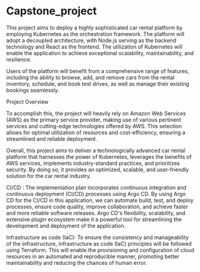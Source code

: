 # Capstone_project

This project aims to deploy a highly sophisticated car rental platform by employing Kubernetes as the orchestration framework. The platform will adopt a decoupled architecture, with Node.js serving as the backend technology and React as the frontend. The utilization of Kubernetes will enable the application to achieve exceptional scalability, maintainability, and resilience.

Users of the platform will benefit from a comprehensive range of features, including the ability to browse, add, and remove cars from the rental inventory, schedule, and book test drives, as well as manage their existing bookings seamlessly. 

Project Overview 

To accomplish this, the project will heavily rely on Amazon Web Services (AWS) as the primary service provider, making use of various pertinent services and cutting-edge technologies offered by AWS. This selection allows for optimal utilization of resources and cost-efficiency, ensuring a streamlined and reliable deployment.

Overall, this project aims to deliver a technologically advanced car rental platform that harnesses the power of Kubernetes, leverages the benefits of AWS services, implements industry-standard practices, and prioritizes security. By doing so, it provides an optimized, scalable, and user-friendly solution for the car rental industry.


CI/CD : 
The implementation plan incorporates continuous integration and continuous deployment (CI/CD) processes using Argo CD. By using Argo CD for the  CI/CD in this application, we can automate build, test, and deploy processes, ensure code quality, improve collaboration, and achieve faster and more reliable software releases. Argo CD's flexibility, scalability, and extensive plugin ecosystem make it a powerful tool for streamlining the development and deployment of the application. 

Infrastructure as code (IaC):
To ensure the consistency and manageability of the infrastructure, infrastructure as code (IaC) principles will be followed using Terraform. This will enable the provisioning and configuration of cloud resources in an automated and reproducible manner, promoting better maintainability and reducing the chances of human error.
